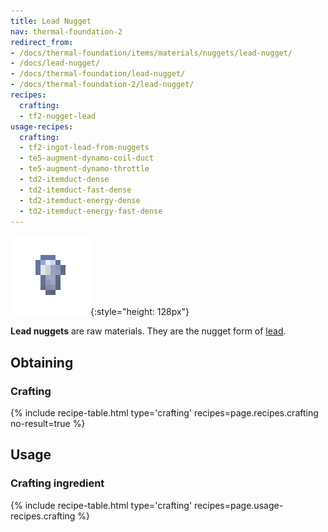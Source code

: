```yaml
---
title: Lead Nugget
nav: thermal-foundation-2
redirect_from:
- /docs/thermal-foundation/items/materials/nuggets/lead-nugget/
- /docs/lead-nugget/
- /docs/thermal-foundation/lead-nugget/
- /docs/thermal-foundation-2/lead-nugget/
recipes:
  crafting:
  - tf2-nugget-lead
usage-recipes:
  crafting:
  - tf2-ingot-lead-from-nuggets
  - te5-augment-dynamo-coil-duct
  - te5-augment-dynamo-throttle
  - td2-itemduct-dense
  - td2-itemduct-fast-dense
  - td2-itemduct-energy-dense
  - td2-itemduct-energy-fast-dense
---
```


![Lead nugget](/assets/images/thermal-foundation-2/nugget-lead.png){:style="height: 128px"}


**Lead nuggets** are raw materials. They are the nugget form of
[lead](/docs/1.12/thermal-foundation-2/lead-ingot/).


Obtaining
---------

### Crafting
{% include recipe-table.html type='crafting' recipes=page.recipes.crafting no-result=true %}


Usage
-----

### Crafting ingredient
{% include recipe-table.html type='crafting' recipes=page.usage-recipes.crafting %}
